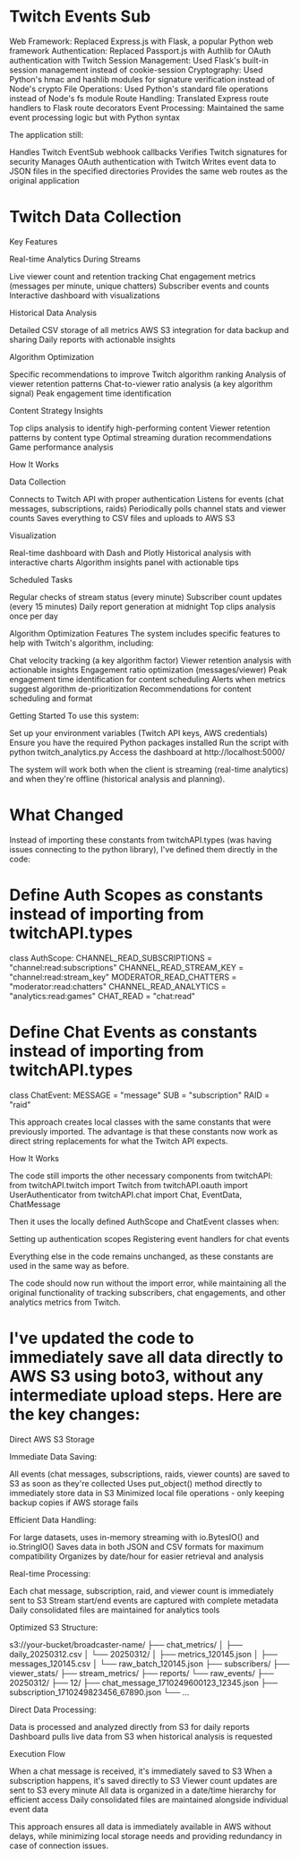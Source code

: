# Twitch Events Sub 
Web Framework: Replaced Express.js with Flask, a popular Python web framework
Authentication: Replaced Passport.js with Authlib for OAuth authentication with Twitch
Session Management: Used Flask's built-in session management instead of cookie-session
Cryptography: Used Python's hmac and hashlib modules for signature verification instead of Node's crypto
File Operations: Used Python's standard file operations instead of Node's fs module
Route Handling: Translated Express route handlers to Flask route decorators
Event Processing: Maintained the same event processing logic but with Python syntax

The application still:

Handles Twitch EventSub webhook callbacks
Verifies Twitch signatures for security
Manages OAuth authentication with Twitch
Writes event data to JSON files in the specified directories
Provides the same web routes as the original application
 
# Twitch Data Collection

Key Features

Real-time Analytics During Streams

Live viewer count and retention tracking
Chat engagement metrics (messages per minute, unique chatters)
Subscriber events and counts
Interactive dashboard with visualizations


Historical Data Analysis

Detailed CSV storage of all metrics
AWS S3 integration for data backup and sharing
Daily reports with actionable insights


Algorithm Optimization

Specific recommendations to improve Twitch algorithm ranking
Analysis of viewer retention patterns
Chat-to-viewer ratio analysis (a key algorithm signal)
Peak engagement time identification


Content Strategy Insights

Top clips analysis to identify high-performing content
Viewer retention patterns by content type
Optimal streaming duration recommendations
Game performance analysis



How It Works

Data Collection

Connects to Twitch API with proper authentication
Listens for events (chat messages, subscriptions, raids)
Periodically polls channel stats and viewer counts
Saves everything to CSV files and uploads to AWS S3


Visualization

Real-time dashboard with Dash and Plotly
Historical analysis with interactive charts
Algorithm insights panel with actionable tips


Scheduled Tasks

Regular checks of stream status (every minute)
Subscriber count updates (every 15 minutes)
Daily report generation at midnight
Top clips analysis once per day



Algorithm Optimization Features
The system includes specific features to help with Twitch's algorithm, including:

Chat velocity tracking (a key algorithm factor)
Viewer retention analysis with actionable insights
Engagement ratio optimization (messages/viewer)
Peak engagement time identification for content scheduling
Alerts when metrics suggest algorithm de-prioritization
Recommendations for content scheduling and format

Getting Started
To use this system:

Set up your environment variables (Twitch API keys, AWS credentials)
Ensure you have the required Python packages installed
Run the script with python twitch_analytics.py
Access the dashboard at http://localhost:5000/

The system will work both when the client is streaming (real-time analytics) and when they're offline (historical analysis and planning).

# What Changed
Instead of importing these constants from twitchAPI.types (was having issues connecting to the python library), I've defined them directly in the code:
# Define Auth Scopes as constants instead of importing from twitchAPI.types
class AuthScope:
    CHANNEL_READ_SUBSCRIPTIONS = "channel:read:subscriptions"
    CHANNEL_READ_STREAM_KEY = "channel:read:stream_key"
    MODERATOR_READ_CHATTERS = "moderator:read:chatters"
    CHANNEL_READ_ANALYTICS = "analytics:read:games"
    CHAT_READ = "chat:read"

# Define Chat Events as constants instead of importing from twitchAPI.types
class ChatEvent:
    MESSAGE = "message"
    SUB = "subscription"
    RAID = "raid"

This approach creates local classes with the same constants that were previously imported. The advantage is that these constants now work as direct string replacements for what the Twitch API expects.

How It Works

The code still imports the other necessary components from twitchAPI:
from twitchAPI.twitch import Twitch
from twitchAPI.oauth import UserAuthenticator
from twitchAPI.chat import Chat, EventData, ChatMessage

Then it uses the locally defined AuthScope and ChatEvent classes when:

Setting up authentication scopes
Registering event handlers for chat events


Everything else in the code remains unchanged, as these constants are used in the same way as before.

The code should now run without the import error, while maintaining all the original functionality of tracking subscribers, chat engagements, and other analytics metrics from Twitch.

# I've updated the code to immediately save all data directly to AWS S3 using boto3, without any intermediate upload steps. Here are the key changes:
Direct AWS S3 Storage

Immediate Data Saving:

All events (chat messages, subscriptions, raids, viewer counts) are saved to S3 as soon as they're collected
Uses put_object() method directly to immediately store data in S3
Minimized local file operations - only keeping backup copies if AWS storage fails


Efficient Data Handling:

For large datasets, uses in-memory streaming with io.BytesIO() and io.StringIO()
Saves data in both JSON and CSV formats for maximum compatibility
Organizes by date/hour for easier retrieval and analysis


Real-time Processing:

Each chat message, subscription, raid, and viewer count is immediately sent to S3
Stream start/end events are captured with complete metadata
Daily consolidated files are maintained for analytics tools

Optimized S3 Structure:

s3://your-bucket/broadcaster-name/
   ├── chat_metrics/
   │   ├── daily_20250312.csv
   │   └── 20250312/
   │       ├── metrics_120145.json
   │       ├── messages_120145.csv
   │       └── raw_batch_120145.json
   ├── subscribers/
   ├── viewer_stats/
   ├── stream_metrics/
   ├── reports/
   └── raw_events/
       ├── 20250312/
           ├── 12/
               ├── chat_message_1710249600123_12345.json
               ├── subscription_1710249823456_67890.json
               └── ...

Direct Data Processing:

Data is processed and analyzed directly from S3 for daily reports
Dashboard pulls live data from S3 when historical analysis is requested



Execution Flow

When a chat message is received, it's immediately saved to S3
When a subscription happens, it's saved directly to S3
Viewer count updates are sent to S3 every minute
All data is organized in a date/time hierarchy for efficient access
Daily consolidated files are maintained alongside individual event data

This approach ensures all data is immediately available in AWS without delays, while minimizing local storage needs and providing redundancy in case of connection issues.              